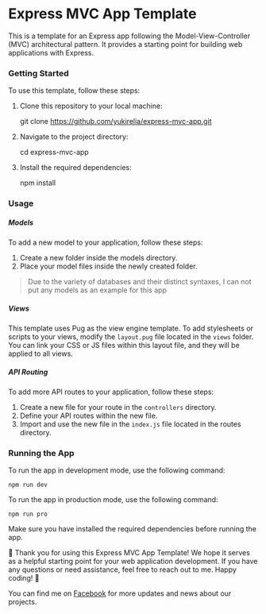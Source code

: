 # Express MVC App Template
This is a template for an Express app following the Model-View-Controller (MVC) architectural pattern. It provides a starting point for building web applications with Express.

### Getting Started
To use this template, follow these steps:

1. Clone this repository to your local machine:

    git clone https://github.com/yukirelia/express-mvc-app.git

2. Navigate to the project directory:

    cd express-mvc-app

3. Install the required dependencies:

    npm install

### Usage
##### Models
To add a new model to your application, follow these steps:

1. Create a new folder inside the models directory.
2. Place your model files inside the newly created folder.
> Due to the variety of databases and their distinct syntaxes, I can not put any models as an example for this app

##### Views
This template uses Pug as the view engine template. To add stylesheets or scripts to your views, modify the `layout.pug` file located in the `views` folder. You can link your CSS or JS files within this layout file, and they will be applied to all views.

##### API Routing
To add more API routes to your application, follow these steps:

1. Create a new file for your route in the `controllers` directory.
2. Define your API routes within the new file.
3. Import and use the new file in the `index.js` file located in the routes directory.

### Running the App
To run the app in development mode, use the following command:

    npm run dev

To run the app in production mode, use the following command:

    npm run pro

Make sure you have installed the required dependencies before running the app.

🎉 Thank you for using this Express MVC App Template! We hope it serves as a helpful starting point for your web application development. If you have any questions or need assistance, feel free to reach out to me. Happy coding! 🚀

You can find me on [Facebook](https://www.facebook.com/ltp.2204) for more updates and news about our projects.
